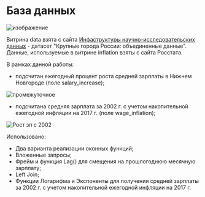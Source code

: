 # База данных
![изображение](https://github.com/IgorShestakov/WageSQL/assets/108294553/aba5a545-fdb7-4e47-8b86-45c70d72a6af)

Витрина data взята c сайта [Инфаструктуры научно-исследовательских данных](https://wiki.data-in.ru) - датасет "Крупные города России: объединенные данные".
Данные, используемые в витрине inflation взяты с сайта Росстата.

В рамках данной работы:
- подсчитан ежегодный процент роста средней зарплаты в Нижнем Новгороде (поле salary_increase);

![промежуточное](https://github.com/IgorShestakov/WageSQL/assets/108294553/0cadf40a-ff22-47ce-99b2-0fb4db81a2b5)

- подсчитана средняя зарплата за 2002 г. с учетом накопительной ежегодной инфляции на 2017 г. (поле wage_inflation);

![Рост зп с 2002](https://github.com/IgorShestakov/WageSQL/assets/108294553/95755c85-d1e5-4307-af1d-facb7e61c16a)

Использовано:
- Два варианта реализации оконных функций;
- Вложенные запросы;
- Фрейм и функция Lag() для смещения на прошлогоднюю месячную зарплату;
- Left Join;
- Функции Логарифма и Экспоненты для получения средней зарплаты за 2002 г. с учетом накопительной ежегодной инфляции на 2017 г. 
